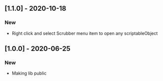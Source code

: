 ## [1.1.0] - 2020-10-18

### New
* Right click and select Scrubber menu item to open any scriptableObject

## [1.0.0] - 2020-06-25

### New
* Making lib public
